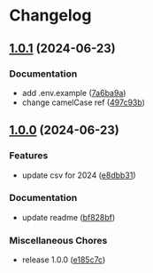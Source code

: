 # Changelog

## [1.0.1](https://github.com/pythoninthegrass/oklahoma_cooling_centers/compare/v1.0.0...v1.0.1) (2024-06-23)


### Documentation

* add .env.example ([7a6ba9a](https://github.com/pythoninthegrass/oklahoma_cooling_centers/commit/7a6ba9a853988567ee219f9daf6cc43c6622c6b3))
* change camelCase ref ([497c93b](https://github.com/pythoninthegrass/oklahoma_cooling_centers/commit/497c93bf8874d5cee60ca300d48c613424d54b47))

## [1.0.0](https://github.com/pythoninthegrass/oklahoma_cooling_centers/compare/v1.0.0...v1.0.0) (2024-06-23)


### Features

* update csv for 2024 ([e8dbb31](https://github.com/pythoninthegrass/oklahoma_cooling_centers/commit/e8dbb31b47a827ca67145b93200411d440fc4277))


### Documentation

* update readme ([bf828bf](https://github.com/pythoninthegrass/oklahoma_cooling_centers/commit/bf828bf2437c6f94801e9ad9df51f09ae5ec977e))


### Miscellaneous Chores

* release 1.0.0 ([e185c7c](https://github.com/pythoninthegrass/oklahoma_cooling_centers/commit/e185c7c69073949c003963541121f7968eec5e71))
